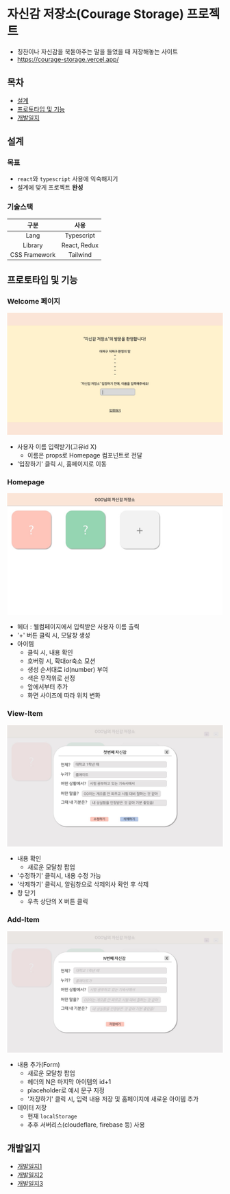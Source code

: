 # 자신감 저장소(Courage Storage) 프로젝트
- 칭찬이나 자신감을 북돋아주는 말을 들었을 때 저장해놓는 사이트
- https://courage-storage.vercel.app/

## 목차
- [설계](#설계)
- [프로토타입 및 기능](#프로토타입-및-기능)
- [개발일지](#개발일지)
  
## 설계
### 목표
- `react`와 `typescript` 사용에 익숙해지기
- 설계에 맞게 프로젝트 **완성**

### 기술스택
| 구분 | 사용 |
|:---:|:---:|
|Lang|Typescript|
|Library|React, Redux|
|CSS Framework|Tailwind|

## 프로토타입 및 기능
### Welcome 페이지
![Welcome](./public/Prototype/Welcome.JPG)
- 사용자 이름 입력받기(고유id X)
   - 이름은 props로 Homepage 컴포넌트로 전달
- '입장하기' 클릭 시, 홈페이지로 이동

### Homepage
![Homepage](./public/Prototype/Homepage.JPG)
- 헤더 : 웰컴페이지에서 입력받은 사용자 이름 출력
- '+' 버튼 클릭 시, 모달창 생성
- 아이템
   - 클릭 시, 내용 확인
   - 호버링 시, 확대or축소 모션
   - 생성 순서대로 id(number) 부여
   - 색은 무작위로 선정
   - 앞에서부터 추가
   - 화면 사이즈에 따라 위치 변화

### View-Item
![View-Item](./public/Prototype/View-Item.JPG)
- 내용 확인
   - 새로운 모달창 팝업
- '수정하기' 클릭시, 내용 수정 가능
- '삭제하기' 클릭시, 알림창으로 삭제의사 확인 후 삭제
- 창 닫기
   - 우측 상단의 X 버튼 클릭

### Add-Item
![Add-Item](./public/Prototype/Add-Item.JPG)
- 내용 추가(Form)
   - 새로운 모달창 팝업
   - 헤더의 N은 마지막 아이템의 id+1
   - placeholder로 예시 문구 지정
   - '저장하기' 클릭 시, 입력 내용 저장 및 홈페이지에 새로운 아이템 추가
- 데이터 저장
   - 현재 `localStorage`
   - 추후 서버리스(cloudeflare, firebase 등) 사용

## 개발일지
- [개발일지1](https://yeon-blog.vercel.app/blog/Self-Project1)
- [개발일지2](https://yeon-blog.vercel.app/blog/Self-Project)
- [개발일지3](https://yeon-blog.vercel.app/blog/Self-Project(3))
